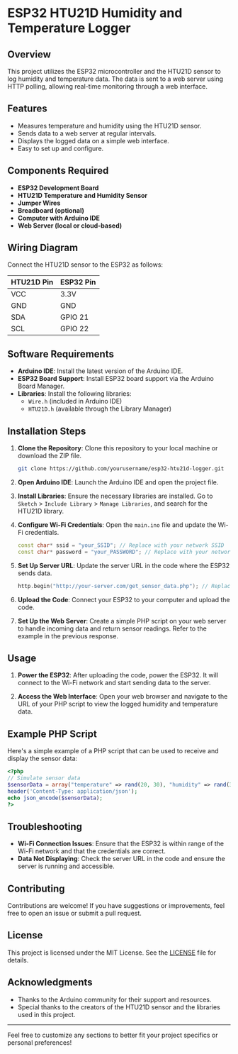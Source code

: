 # ESP32 HTU21D Humidity and Temperature Logger

## Overview

This project utilizes the ESP32 microcontroller and the HTU21D sensor to log humidity and temperature data. The data is sent to a web server using HTTP polling, allowing real-time monitoring through a web interface.

## Features

- Measures temperature and humidity using the HTU21D sensor.
- Sends data to a web server at regular intervals.
- Displays the logged data on a simple web interface.
- Easy to set up and configure.

## Components Required

- **ESP32 Development Board**
- **HTU21D Temperature and Humidity Sensor**
- **Jumper Wires**
- **Breadboard (optional)**
- **Computer with Arduino IDE**
- **Web Server (local or cloud-based)**

## Wiring Diagram

Connect the HTU21D sensor to the ESP32 as follows:

| HTU21D Pin | ESP32 Pin |
|-------------|-----------|
| VCC         | 3.3V      |
| GND         | GND       |
| SDA         | GPIO 21   |
| SCL         | GPIO 22   |

## Software Requirements

- **Arduino IDE**: Install the latest version of the Arduino IDE.
- **ESP32 Board Support**: Install ESP32 board support via the Arduino Board Manager.
- **Libraries**: Install the following libraries:
  - `Wire.h` (included in Arduino IDE)
  - `HTU21D.h` (available through the Library Manager)

## Installation Steps

1. **Clone the Repository**: Clone this repository to your local machine or download the ZIP file.

   ```bash
   git clone https://github.com/yourusername/esp32-htu21d-logger.git
   ```

2. **Open Arduino IDE**: Launch the Arduino IDE and open the project file.

3. **Install Libraries**: Ensure the necessary libraries are installed. Go to `Sketch` > `Include Library` > `Manage Libraries`, and search for the HTU21D library.

4. **Configure Wi-Fi Credentials**: Open the `main.ino` file and update the Wi-Fi credentials.

   ```cpp
   const char* ssid = "your_SSID"; // Replace with your network SSID
   const char* password = "your_PASSWORD"; // Replace with your network password
   ```

5. **Set Up Server URL**: Update the server URL in the code where the ESP32 sends data.

   ```cpp
   http.begin("http://your-server.com/get_sensor_data.php"); // Replace with your server URL
   ```

6. **Upload the Code**: Connect your ESP32 to your computer and upload the code.

7. **Set Up the Web Server**: Create a simple PHP script on your web server to handle incoming data and return sensor readings. Refer to the example in the previous response.

## Usage

1. **Power the ESP32**: After uploading the code, power the ESP32. It will connect to the Wi-Fi network and start sending data to the server.

2. **Access the Web Interface**: Open your web browser and navigate to the URL of your PHP script to view the logged humidity and temperature data.

## Example PHP Script

Here's a simple example of a PHP script that can be used to receive and display the sensor data:

```php
<?php
// Simulate sensor data
$sensorData = array("temperature" => rand(20, 30), "humidity" => rand(30, 70));
header('Content-Type: application/json');
echo json_encode($sensorData);
?>
```

## Troubleshooting

- **Wi-Fi Connection Issues**: Ensure that the ESP32 is within range of the Wi-Fi network and that the credentials are correct.
- **Data Not Displaying**: Check the server URL in the code and ensure the server is running and accessible.

## Contributing

Contributions are welcome! If you have suggestions or improvements, feel free to open an issue or submit a pull request.

## License

This project is licensed under the MIT License. See the [LICENSE](LICENSE) file for details.

## Acknowledgments

- Thanks to the Arduino community for their support and resources.
- Special thanks to the creators of the HTU21D sensor and the libraries used in this project.

---

Feel free to customize any sections to better fit your project specifics or personal preferences!
